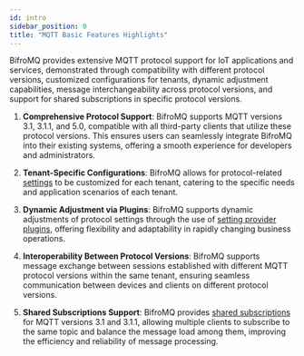 ```yaml
---
id: intro
sidebar_position: 0
title: "MQTT Basic Features Highlights"
---
```


BifroMQ provides extensive MQTT protocol support for IoT applications and services, demonstrated through compatibility with different protocol versions, customized configurations for tenants, dynamic adjustment capabilities, message interchangeability across protocol versions, and support for shared subscriptions in specific protocol versions.

1. **Comprehensive Protocol Support**: BifroMQ supports MQTT versions 3.1, 3.1.1, and 5.0, compatible with all third-party clients that utilize these protocol versions. This ensures users can seamlessly integrate BifroMQ into their existing systems, offering a smooth experience for developers and administrators.

2. **Tenant-Specific Configurations**: BifroMQ allows for protocol-related [settings](../../06_plugin/4_setting_provider/1_tenantsetting.md) to be customized for each tenant, catering to the specific needs and application scenarios of each tenant.

3. **Dynamic Adjustment via Plugins**: BifroMQ supports dynamic adjustments of protocol settings through the use of [setting provider plugins](../../06_plugin/4_setting_provider/intro.md), offering flexibility and adaptability in rapidly changing business operations.

4. **Interoperability Between Protocol Versions**: BifroMQ supports message exchange between sessions established with different MQTT protocol versions within the same tenant, ensuring seamless communication between devices and clients on different protocol versions.

5. **Shared Subscriptions Support**: BifroMQ provides [shared subscriptions](3_shared_sub.md) for MQTT versions 3.1 and 3.1.1, allowing multiple clients to subscribe to the same topic and balance the message load among them, improving the efficiency and reliability of message processing.
